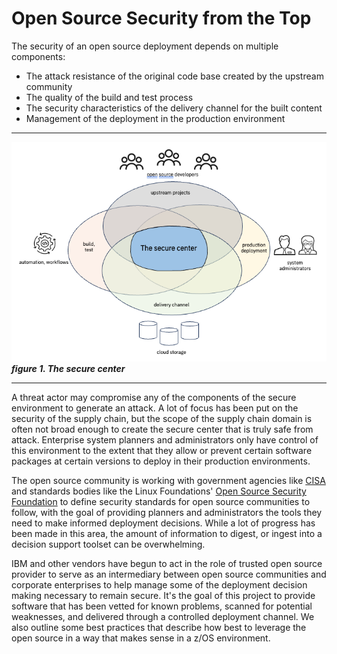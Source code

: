 # Open Source Security from the Top
The security of an open source deployment depends on multiple components:
- The attack resistance of the original code base created by the upstream community
- The quality of the build and test process 
- The security characteristics of the delivery channel for the built content
- Management of the deployment in the production environment
----

![security_components](./images/security_components.png)  
_**figure 1.  The secure center**_

----
A threat actor may compromise any of the components of the secure environment to generate an attack. 
A lot of focus has been put on the security of the supply chain, but the scope of the supply chain 
domain is often not broad enough to create the secure center that is truly safe from attack. 
Enterprise system planners and administrators only have control of this environment to the extent that 
they allow or prevent certain software packages at certain versions to deploy in their production 
environments.

The open source community is working with government agencies like [CISA](https://www.cisa.gov/) and
standards bodies like the Linux Foundations' [Open Source Security Foundation](https://openssf.org/) 
to define security standards for open source communities to follow, with the goal of providing planners 
and administrators the tools they need to make informed deployment decisions.  While a lot of progress 
has been made in this area, the amount of information to digest, or ingest into a decision support 
toolset can be overwhelming.  

IBM and other vendors have begun to act in the role of trusted open source provider to serve as an 
intermediary between open source communities and corporate enterprises to help manage some of the 
deployment decision making necessary to remain secure.  It's the goal of this project to provide 
software that has been vetted for known problems, scanned for potential weaknesses, and delivered 
through a controlled deployment channel.  We also outline some best practices that describe how best 
to leverage the open source in a way that makes sense in a z/OS environment.
